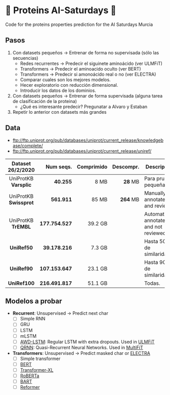 # 🧬 Proteins AI-Saturdays 🧬
Code for the proteins properties prediction for the AI Saturdays Murcia

## Pasos

1. Con datasets pequeños -> Entrenar de forma no supervisada (sólo las secuencias)
    - Redes recurrentes -> Predecir el siguinete aminoácido (ver ULMFiT)
    - Transformers -> Predecir el aminoacido oculto (ver BERT)
    - Transformers -> Predecir si amonoácido real o no (ver ELECTRA)
    - Comparar cuales son los mejores modelos.
    - Hecer exploratorio con reducción dimensional.
    - Introducir los datos de los dominios.
2. Con datasets pequeños -> Entrenar de forma supervisada (alguna tarea de clasificación de la proteina)
    - ¿Qué es interesante predecir? Pregunatar a Alvaro y Estaban
3. Repetir lo anterior con datasets más grandes

## Data

- ftp://ftp.uniprot.org/pub/databases/uniprot/current_release/knowledgebase/complete/
- ftp://ftp.uniprot.org/pub/databases/uniprot/current_release/uniref/

| Dataset 26/2/2020        | Num seqs.       | Comprimido | Descompr.     | Descripción                              |
|:------------------------:|----------------:|-----------:|--------------:|------------------------------------------|
| UniProtKB **Varsplic**   | **40.255**      | 8 MB       | **28** MB     | Para pruebas pequeñas                    |
| UniProtKB **Swissprot**  | **561.911**     | 85 MB      | **264** MB    | Manually annotated and reviewed          |
| UniProtKB **TrEMBL**     | **177.754.527** | 39.2 GB    |               | Automatically annotated and not reviewed |
| **UniRef50**             | **39.178.216**  | 7.3 GB     |               | Hasta 50% de similaridad.                |
| **UniRef90**             | **107.153.647** | 23.1 GB    |               | Hasta 90% de similaridad.                |
| **UniRef100**            | **216.491.817** | 51.1 GB    |               | Todas.                                   |


## Modelos a probar

- **Recurrent**: Unsupervised -> Predict next char
  - [ ] Simple RNN
  - [ ] GRU
  - [ ] LSTM
  - [ ] mLSTM
  - [ ] [AWD-LSTM](https://arxiv.org/abs/1708.02182): Regular LSTM with extra dropouts. Used in [ULMFiT](https://arxiv.org/abs/1801.06146)
  - [ ] [QRNN](https://arxiv.org/abs/1611.01576): Quasi-Recurrent Neural Networks. Used in [MultiFiT](https://arxiv.org/abs/1909.04761)
- **Transformers**: Unsupervised -> Predict masked char or [ELECTRA](https://openreview.net/pdf?id=r1xMH1BtvB)
  - [ ] Simple transformer
  - [ ] [BERT](https://arxiv.org/abs/1810.04805)
  - [ ] [Transformer-XL](https://arxiv.org/abs/1901.02860)
  - [ ] [RoBERTa](https://arxiv.org/abs/1907.11692)
  - [ ] [BART](https://arxiv.org/abs/1910.13461)
  - [ ] [Reformer](https://arxiv.org/abs/2001.04451)
